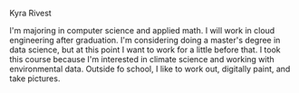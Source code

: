 Kyra Rivest

I'm majoring in computer science and applied math. I will work in cloud engineering after graduation. I'm considering doing a master's degree in data science, but at this point I want to work for a little before that. I took this course because I'm interested in climate science and working with environmental data. Outside fo school, I like to work out, digitally paint, and take pictures.
